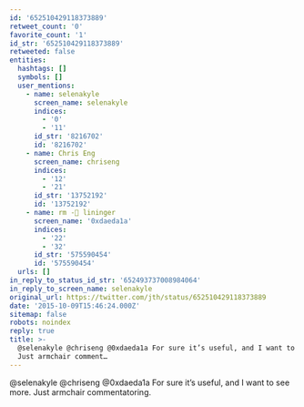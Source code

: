 ```yaml
---
id: '652510429118373889'
retweet_count: '0'
favorite_count: '1'
id_str: '652510429118373889'
retweeted: false
entities:
  hashtags: []
  symbols: []
  user_mentions:
    - name: selenakyle
      screen_name: selenakyle
      indices:
        - '0'
        - '11'
      id_str: '8216702'
      id: '8216702'
    - name: Chris Eng
      screen_name: chriseng
      indices:
        - '12'
        - '21'
      id_str: '13752192'
      id: '13752192'
    - name: rm -🐀 lininger
      screen_name: '0xdaeda1a'
      indices:
        - '22'
        - '32'
      id_str: '575590454'
      id: '575590454'
  urls: []
in_reply_to_status_id_str: '652493737008984064'
in_reply_to_screen_name: selenakyle
original_url: https://twitter.com/jth/status/652510429118373889
date: '2015-10-09T15:46:24.000Z'
sitemap: false
robots: noindex
reply: true
title: >-
  @selenakyle @chriseng @0xdaeda1a For sure it’s useful, and I want to see more.
  Just armchair comment…
---
```


@selenakyle @chriseng @0xdaeda1a For sure it’s useful, and I want to see more. Just armchair commentatoring.